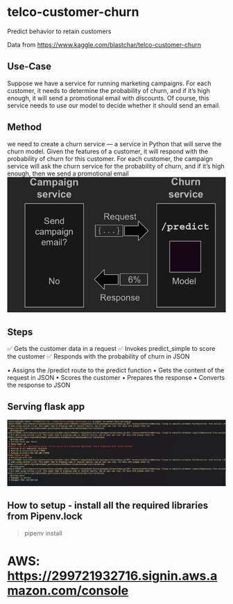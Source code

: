 # telco-customer-churn
Predict behavior to retain customers

Data from https://www.kaggle.com/blastchar/telco-customer-churn

## Use-Case
Suppose we have a service for running marketing campaigns. For each customer, it needs to determine the probability of churn, and if it’s high enough, it will send a promotional email with discounts. Of course, this service needs to use our model to decide whether it should send an email.

## Method
we need to create a churn service — a service in Python that will serve the
churn model. Given the features of a customer, it will respond with the probability of
churn for this customer. For each customer, the campaign service will ask the churn
service for the probability of churn, and if it’s high enough, then we send a promotional email
<picture>
 <source media="(prefers-color-scheme: dark)" srcset="imgs/churn-service.png">
 <source media="(prefers-color-scheme: light)" srcset="imgs/churn-service.png">
 <img alt="churn-service" src="imgs/churn-service.png">
</picture>

## Steps
✅ Gets the customer data in a request
✅ Invokes predict_simple to score the customer
✅ Responds with the probability of churn in JSON

• Assigns the /predict route to the predict function
• Gets the content of the request in JSON
• Scores the customer 
• Prepares the response
• Converts the response to JSON

## Serving flask app
<picture>
 <source media="(prefers-color-scheme: dark)" srcset="imgs/Serving-Flask.png">
 <source media="(prefers-color-scheme: light)" srcset="imgs/Serving-Flask.png">
 <img alt="Serving-Flask" src="imgs/Serving-Flask.png">
</picture>

## How to setup - install all the required libraries from Pipenv.lock
> pipenv install

# AWS: https://299721932716.signin.aws.amazon.com/console
